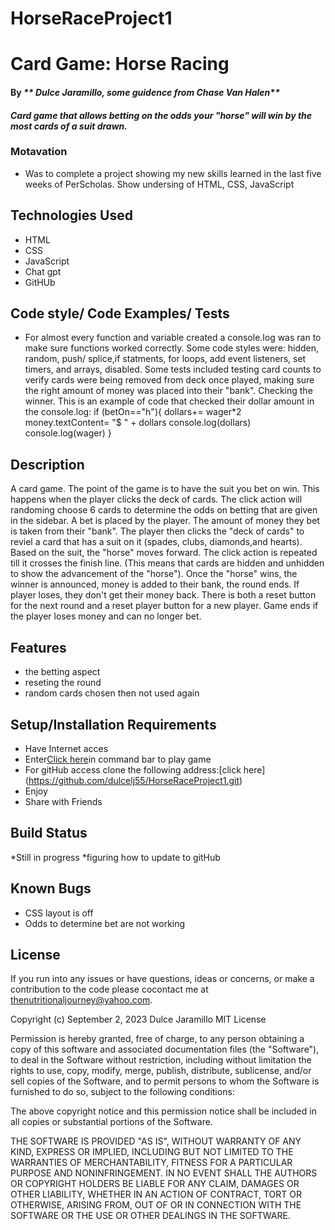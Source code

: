 # HorseRaceProject1

# Card Game: Horse Racing

#### By _** Dulce Jaramillo, some guidence from Chase Van Halen**_

#### _Card game that allows betting on the odds your "horse" will win by the most cards of a suit drawn._

### Motavation 
* Was to complete a project showing my new skills learned in the last five weeks of PerScholas. Show undersing of HTML, CSS, JavaScript
## Technologies Used

* HTML
* CSS
* JavaScript
* Chat gpt
* GitHUb

## Code style/ Code Examples/ Tests
* For almost every function and variable created a console.log was ran to make sure functions worked correctly. Some code styles were: hidden, random, push/ splice,if statments, for loops, add event listeners, set timers, and arrays, disabled. Some tests included testing card counts to verify cards were being removed from deck once played, making sure the right amount of money was placed into their "bank". Checking the winner. This is an example of code that checked their dollar amount in the console.log:
if (betOn=="h"){
            dollars+= wager*2
            money.textContent= "$ " + dollars
            console.log(dollars)
            console.log(wager)
           }

## Description

A card game. The point of the game is to have the suit you bet on win. This happens when the player clicks the deck of cards. The click action will randoming choose 6 cards to determine the odds on betting that are given in the sidebar. A bet is placed by the player. The amount of money they bet is taken from their "bank".  The player then clicks the "deck of cards" to reviel a card that has a suit on it (spades, clubs, diamonds,and hearts). Based on the suit, the "horse" moves forward. The click action is repeated till it crosses the finish line. (This means that cards are hidden and unhidden to show the advancement of the "horse"). Once the "horse" wins, the winner is announced, money is added to their bank, the round ends. If player loses, they don't get their money back. There is both a reset button for the next round and a reset player button for a new player.  Game ends if the player loses money and can no longer bet.

## Features
* the betting aspect
* reseting the round
* random cards chosen then not used again



## Setup/Installation Requirements

* Have Internet acces
* Enter[Click here]( https://dulcelj55.github.io/HorseRaceProject1/ )in command bar to play game
* For gitHub access clone the following address:[click here] (https://github.com/dulcelj55/HorseRaceProject1.git)
* Enjoy
* Share with Friends

## Build Status
*Still in progress 
*figuring how to update to gitHub
## Known Bugs

* CSS layout is off
* Odds to determine bet are not working

## License

If you run into any issues or have questions, ideas or concerns, or make a contribution to the code please cocontact me at thenutritionaljourney@yahoo.com.

Copyright (c) September 2, 2023  Dulce Jaramillo
MIT License



Permission is hereby granted, free of charge, to any person obtaining a copy
of this software and associated documentation files (the "Software"), to deal
in the Software without restriction, including without limitation the rights
to use, copy, modify, merge, publish, distribute, sublicense, and/or sell
copies of the Software, and to permit persons to whom the Software is
furnished to do so, subject to the following conditions:

The above copyright notice and this permission notice shall be included in all
copies or substantial portions of the Software.

THE SOFTWARE IS PROVIDED "AS IS", WITHOUT WARRANTY OF ANY KIND, EXPRESS OR
IMPLIED, INCLUDING BUT NOT LIMITED TO THE WARRANTIES OF MERCHANTABILITY,
FITNESS FOR A PARTICULAR PURPOSE AND NONINFRINGEMENT. IN NO EVENT SHALL THE
AUTHORS OR COPYRIGHT HOLDERS BE LIABLE FOR ANY CLAIM, DAMAGES OR OTHER
LIABILITY, WHETHER IN AN ACTION OF CONTRACT, TORT OR OTHERWISE, ARISING FROM,
OUT OF OR IN CONNECTION WITH THE SOFTWARE OR THE USE OR OTHER DEALINGS IN THE
SOFTWARE.

